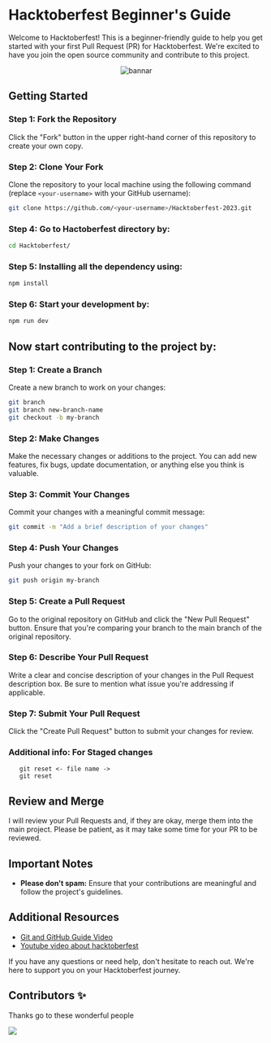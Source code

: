# Hacktoberfest Beginner's Guide

Welcome to Hacktoberfest! This is a beginner-friendly guide to help you get started with your first Pull Request (PR) for Hacktoberfest. We're excited to have you join the open source community and contribute to this project.
</br>
<div align="center">
<img  alt="bannar" align="center" src="https://i.postimg.cc/Ssyr2rn7/hf10-banner-1032x600.png">
</div>


## Getting Started

### Step 1: Fork the Repository

Click the "Fork" button in the upper right-hand corner of this repository to create your own copy.

### Step 2: Clone Your Fork

Clone the repository to your local machine using the following command (replace `<your-username>` with your GitHub username):

```bash
git clone https://github.com/<your-username>/Hacktoberfest-2023.git
```

### Step 4: Go to Hactoberfest directory by:

```bash
cd Hacktoberfest/
```

### Step 5: Installing all the dependency using:

```bash
npm install
```

### Step 6: Start your development by:

```bash
npm run dev
```

## Now start contributing to the project by:

### Step 1: Create a Branch

Create a new branch to work on your changes:

```bash
git branch
git branch new-branch-name
git checkout -b my-branch
```

### Step 2: Make Changes

Make the necessary changes or additions to the project. You can add new features, fix bugs, update documentation, or anything else you think is valuable.

### Step 3: Commit Your Changes

Commit your changes with a meaningful commit message:

```bash
git commit -m "Add a brief description of your changes"
```

### Step 4: Push Your Changes

Push your changes to your fork on GitHub:

```bash
git push origin my-branch
```

### Step 5: Create a Pull Request

Go to the original repository on GitHub and click the "New Pull Request" button. Ensure that you're comparing your branch to the main branch of the original repository.

### Step 6: Describe Your Pull Request

Write a clear and concise description of your changes in the Pull Request description box. Be sure to mention what issue you're addressing if applicable.

### Step 7: Submit Your Pull Request

Click the "Create Pull Request" button to submit your changes for review.

### Additional info: For Staged changes
      
       git reset <- file name ->
       git reset

## Review and Merge

I will review your Pull Requests and, if they are okay, merge them into the main project. Please be patient, as it may take some time for your PR to be reviewed.

## Important Notes

- **Please don't spam:** Ensure that your contributions are meaningful and follow the project's guidelines.

## Additional Resources

- [Git and GitHub Guide Video](https://youtu.be/h-LgFUiK_UM)
- [Youtube video about hacktoberfest](https://www.youtube.com/watch?v=kxbTQYoWK_4)


If you have any questions or need help, don't hesitate to reach out. We're here to support you on your Hacktoberfest journey.



## Contributors ✨

Thanks go to these wonderful people 
<!---  Used contrib.rocks to create contributors -->
<a href="https://github.com/Rishavagarwal12345/Hacktoberfest-2023/graphs/contributors">
  <img src="https://contrib.rocks/image?repo=Rishavagarwal12345/Hacktoberfest-2023" />
</a>



